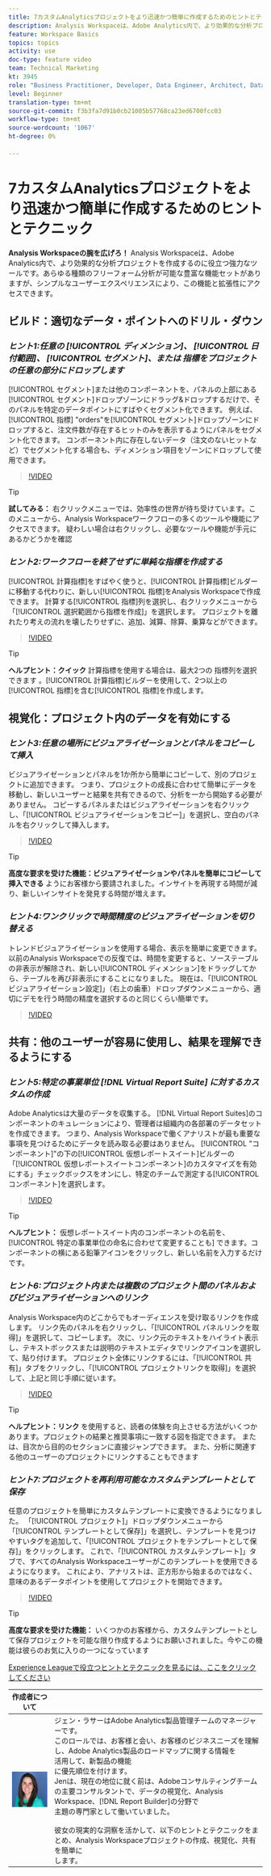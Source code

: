 ```yaml
---
title: 7カスタムAnalyticsプロジェクトをより迅速かつ簡単に作成するためのヒントとテクニック
description: Analysis Workspaceは、Adobe Analytics内で、より効果的な分析プロジェクトを作成するのに役立つ強力なツールです。 あらゆる種類のフリーフォーム分析が可能な豊富な機能セットがありますが、シンプルなユーザーエクスペリエンスにより、この機能と拡張性にアクセスできます。
feature: Workspace Basics
topics: topics
activity: use
doc-type: feature video
team: Technical Marketing
kt: 3945
role: "Business Practitioner, Developer, Data Engineer, Architect, Data Architect, Administrator, Leader"
level: Beginner
translation-type: tm+mt
source-git-commit: f3b3fa7d91b0cb21005b57768ca23ed6700fcc03
workflow-type: tm+mt
source-wordcount: '1067'
ht-degree: 0%

---
```



# 7カスタムAnalyticsプロジェクトをより迅速かつ簡単に作成するためのヒントとテクニック

**Analysis Workspaceの腕を広げろ！**
Analysis Workspaceは、Adobe Analytics内で、より効果的な分析プロジェクトを作成するのに役立つ強力なツールです。あらゆる種類のフリーフォーム分析が可能な豊富な機能セットがありますが、シンプルなユーザーエクスペリエンスにより、この機能と拡張性にアクセスできます。

## ビルド：適切なデータ・ポイントへのドリル・ダウン

### ***ヒント1:任意の [!UICONTROL ディメンション]、 [!UICONTROL 日付範囲]、 [!UICONTROL セグメント]、または  指標をプロジェクトの任意の部分にドロップします***

[!UICONTROL セグメント]または他のコンポーネントを、パネルの上部にある[!UICONTROL セグメント]ドロップゾーンにドラッグ&amp;ドロップするだけで、そのパネルを特定のデータポイントにすばやくセグメント化できます。 例えば、[!UICONTROL 指標] &quot;orders&quot;を[!UICONTROL セグメント]ドロップゾーンにドロップすると、注文件数が存在するヒットのみを表示するようにパネルをセグメント化できます。 コンポーネント内に存在しないデータ（注文のないヒットなど）でセグメント化する場合も、ディメンション項目をゾーンにドロップして使用できます。

>[!VIDEO](https://video.tv.adobe.com/v/24036/?quality=12)

>[!TIP]
>
>**試してみる：** 右クリックメニューでは、効率性の世界が待ち受けています。このメニューから、Analysis Workspaceワークフローの多くのツールや機能にアクセスできます。 疑わしい場合は右クリックし、必要なツールや機能が手元にあるかどうかを確認

### ***ヒント2:ワークフローを終了せずに単純な指標を作成する***

[!UICONTROL 計算指標]をすばやく使うと、[!UICONTROL 計算指標]ビルダーに移動する代わりに、新しい[!UICONTROL 指標]をAnalysis Workspaceで作成できます。 計算する[!UICONTROL 指標]列を選択し、右クリックメニューから「[!UICONTROL 選択範囲から指標を作成]」を選択します。 プロジェクトを離れたり考えの流れを壊したりせずに、追加、減算、除算、乗算などができます。

>[!VIDEO](https://video.tv.adobe.com/v/23126/?quality=12)

>[!TIP]
>
>**ヘルプヒント：クイック** 計算指標を使用する場合は、最大2つの  指標列を選択できます 。[!UICONTROL 計算指標]ビルダーを使用して、2つ以上の[!UICONTROL 指標]を含む[!UICONTROL 指標]を作成します。

## 視覚化：プロジェクト内のデータを有効にする

### ***ヒント3:任意の場所にビジュアライゼーションとパネルをコピーして挿入***

ビジュアライゼーションとパネルを1か所から簡単にコピーして、別のプロジェクトに追加できます。 つまり、プロジェクトの成長に合わせて簡単にデータを移動し、新しいユーザーと結果を共有できるので、分析を一から開始する必要がありません。 コピーするパネルまたはビジュアライゼーションを右クリックし、「[!UICONTROL ビジュアライゼーションをコピー]」を選択し、空白のパネルを右クリックして挿入します。

>[!VIDEO](https://video.tv.adobe.com/v/23230/?quality=12)

>[!TIP]
>
>**高度な要求を受けた機能：ビジュアライゼーションやパネルを簡単にコピーして挿入できる** ようにお客様から要請されました。インサイトを再現する時間が減り、新しいインサイトを発見する時間が増えます。

### ***ヒント4:ワンクリックで時間精度のビジュアライゼーションを切り替える***

トレンドビジュアライゼーションを使用する場合、表示を簡単に変更できます。 以前のAnalysis Workspaceでの反復では、時間を変更すると、ソーステーブルの非表示が解除され、新しい[!UICONTROL ディメンション]をドラッグしてから、テーブルを再び非表示にすることになりました。 現在は、「[!UICONTROL ビジュアライゼーション設定]」（右上の歯車）ドロップダウンメニューから、適切にデモを行う時間の精度を選択するのと同じくらい簡単です。

>[!VIDEO](https://video.tv.adobe.com/v/23548/?quality=12)

## 共有：他のユーザーが容易に使用し、結果を理解できるようにする

### ***ヒント5:特定の事業単位 [!DNL Virtual Report Suite] に対するカスタムの作成***

Adobe Analyticsは大量のデータを収集する。 [!DNL Virtual Report Suites]のコンポーネントのキュレーションにより、管理者は組織内の各部署のデータセットを作成できます。 つまり、Analysis Workspaceで働くアナリストが最も重要な事項を見つけるためにデータを読み取る必要はありません。 [!UICONTROL &quot;コンポーネント]&quot;の下の[!UICONTROL 仮想レポートスイート]ビルダーの「[!UICONTROL 仮想レポートスイートコンポーネント]のカスタマイズを有効にする」チェックボックスをオンにし、特定のチームで測定する[!UICONTROL コンポーネント]を選択します。

>[!VIDEO](https://video.tv.adobe.com/v/23544/?quality=12)

>[!TIP]
>
>**ヘルプヒント：** 仮想レポートスイート内のコンポーネントの名前を、 [!UICONTROL 特定の事業単位の命名に合わせて変更することも] できます。コンポーネントの横にある鉛筆アイコンをクリックし、新しい名前を入力するだけです。

### ***ヒント6:プロジェクト内または複数のプロジェクト間のパネルおよびビジュアライゼーションへのリンク***

Analysis Workspace内のどこからでもオーディエンスを受け取るリンクを作成します。 リンク先のパネルを右クリックし、「[!UICONTROL パネルリンクを取得]」を選択して、コピーします。 次に、リンク元のテキストをハイライト表示し、テキストボックスまたは説明のテキストエディタでリンクアイコンを選択して、貼り付けます。 プロジェクト全体にリンクするには、「[!UICONTROL 共有]」タブをクリックし、「[!UICONTROL プロジェクトリンクを取得]」を選択して、上記と同じ手順に従います。

>[!VIDEO](https://video.tv.adobe.com/v/23724/?quality=12)

>[!TIP]
>
>**ヘルプヒント：リンク** を使用すると、読者の体験を向上させる方法がいくつかあります。プロジェクトの結果と推奨事項に一致する図を指定できます。 または、目次から目的のセクションに直接ジャンプできます。 また、分析に関連する他のユーザーのプロジェクトにリンクすることもできます

### ***ヒント7:プロジェクトを再利用可能なカスタムテンプレートとして保存***

任意のプロジェクトを簡単にカスタムテンプレートに変換できるようになりました。 「[!UICONTROL プロジェクト]」ドロップダウンメニューから「[!UICONTROL テンプレートとして保存]」を選択し、テンプレートを見つけやすいタグを追加して、「[!UICONTROL プロジェクトをテンプレートとして保存]」をクリックします。 これで、「[!UICONTROL カスタムテンプレート]」タブで、すべてのAnalysis Workspaceユーザーがこのテンプレートを使用できるようになります。 これにより、アナリストは、正方形から始まるのではなく、意味のあるデータポイントを使用してプロジェクトを開始できます。

>[!VIDEO](https://video.tv.adobe.com/v/23231/?quality=12)

>[!TIP]
>
>**高度な要求を受けた機能：** いくつかのお客様から、カスタムテンプレートとして保存プロジェクトを可能な限り作成するようにお願いされました。今やこの機能は彼らのお気に入りの一つになっています

[Experience Leagueで役立つヒントとテクニックを見るには、ここをクリックしてください](https://experienceleague.adobe.com/?search=tips&amp;tag=Analysis+Workspace#recommended/solutions/analytics)

| 作成者について |  |
|------------|------------|
| ![ジェン・ラサー](assets/jlasser-headshot-s.jpg) | ジェン・ラサーはAdobe Analytics製品管理チームのマネージャーです。 <br> このロールでは、お客様と会い、お客様のビジネスニーズを理解し、Adobe Analytics製品のロードマップに関する情報を <br>活用して、新製品の機能 <br>に優先順位を付けます。<br>Jenは、現在の地位に就く前は、Adobeコンサルティングチームの主要コンサルタントで、データの視覚化、Analysis Workspace、[!DNL Report Builder]の分野で<br>主題の専門家として働いていました。 <br><br>彼女の現実的な洞察を活かして、以下のヒントとテクニックをまとめ、Analysis Workspaceプロジェクトの作成、視覚化、共有を簡単に <br>します。 |
